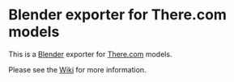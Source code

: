 # Blender exporter for There.com models

This is a [Blender](https://www.blender.org/) exporter for [There.com](https://www.there.com/) models.

Please see the [Wiki](https://github.com/hmphus/there-blender-exporter/wiki) for more information.